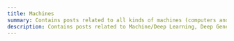 ```yaml
---
title: Machines
summary: Contains posts related to all kinds of machines (computers and mechanical machines) and algorithms
description: Contains posts related to Machine/Deep Learning, Deep Generative Modelling, computers, robotics, AI, and mechanical design.
---
```


